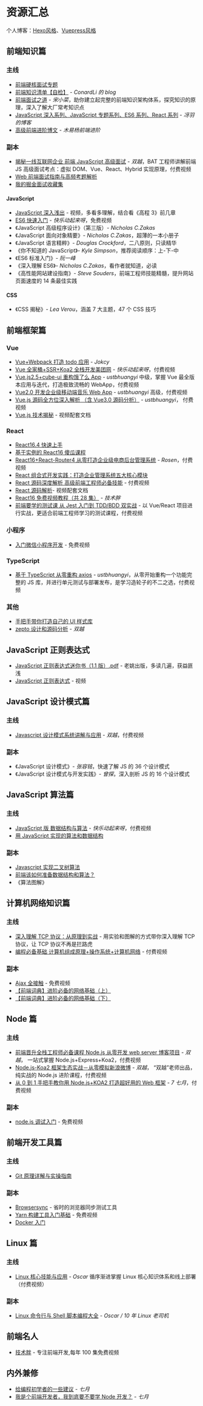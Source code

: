# 资源汇总

个人博客：[Hexo风格](http://www.yangtao.site/)、[Vuepress风格](http://www.yangtao.site/vuepress/)

## 前端知识篇

### 主线

- [前端硬核面试专题](https://yangtao2o.github.io/learn/#/docs/Interview)
- [前端知识清单【自检】](http://www.conardli.top/blog/article/%E7%BB%BC%E5%90%88/%E3%80%90%E8%87%AA%E6%A3%80%E3%80%91%E5%89%8D%E7%AB%AF%E7%9F%A5%E8%AF%86%E6%B8%85%E5%8D%95.html) - _ConardLi 的 blog_
- [前端面试之道](https://juejin.im/book/5bdc715fe51d454e755f75ef) - _宋小菜_，助你建立起完整的前端知识架构体系，探究知识的原理，深入了解大厂常考知识点
- [JavaScript 深入系列、JavaScript 专题系列、ES6 系列、React 系列](https://github.com/mqyqingfeng/Blog) - _冴羽的博客_
- [高级前端进阶博文](https://www.muyiy.cn/blog/) - _木易杨前端进阶_

### 副本

- [揭秘一线互联网企业
  前端 JavaScript 高级面试](https://coding.imooc.com/learn/list/190.html) - _双越_，BAT 工程师讲解前端 JS 高级面试考点：虚拟 DOM、Vue、React、Hybrid 实现原理，付费视频
- [Web 前端面试指南与高频考题解析](https://juejin.im/book/5a8f9ddcf265da4e9f6fb959)
- [我的掘金面试收藏集](https://juejin.im/collection/5b6ce375f265da5bdbaa7c38)

#### JavaScript

- [JavaScript 深入浅出](https://www.imooc.com/learn/277) - 视频，多看多理解，结合看《高程 3》前几章
- [ES6 快速入门](https://www.imooc.com/learn/955) - _快乐动起来呀_，免费视频
- 《JavaScript 高级程序设计》（第三版）- _Nicholas C.Zakas_
- 《JavaScript 面向对象精要》- _Nicholas C.Zakas_，超薄的一本小册子
- 《JavaScript 语言精粹》- _Douglas Crockford_，二八原则，只读精华
- 《你不知道的 JavaScript》- _Kyle Simpson_，推荐阅读顺序：上-下-中
- 《ES6 标准入门》- _阮一峰_
- 《深入理解 ES6》- _Nicholas C.Zakas_，看作者就知道，必读
- 《高性能网站建设指南》- _Steve Souders_，前端工程师技能精髓，提升网站页面速度的 14 条最佳实践

#### CSS

- 《CSS 揭秘》- _Lea Verou_，涵盖 7 大主题，47 个 CSS 技巧

## 前端框架篇

### Vue

- [Vue+Webpack 打造 todo 应用](https://www.imooc.com/learn/935) - _Jokcy_
- [Vue 全家桶+SSR+Koa2 全栈开发美团网](https://coding.imooc.com/learn/list/280.html) - _快乐动起来呀_，付费视频
- [Vue.js2.5+cube-ui 重构饿了么 App](https://coding.imooc.com/learn/list/74.html) - _ustbhuangyi_ 中级，掌握 Vue 最全版本应用与迭代，打造极致流畅的 WebApp，付费视频
- [Vue2.0 开发企业级移动端音乐 Web App](https://coding.imooc.com/class/107.html) - _ustbhuangyi_ 高级，付费视频
- [Vue.js 源码全方位深入解析 （含 Vue3.0 源码分析）](https://coding.imooc.com/class/228.html) - _ustbhuangyi_， 付费视频
- [Vue.js 技术揭秘](https://ustbhuangyi.github.io/vue-analysis/v2/prepare/) - 视频配套文档

### React

- [React16.4 快速上手](https://www.imooc.com/learn/1023)
- [基于实例的 React16 傻瓜课程](https://www.imooc.com/learn/1045)
- [React16+React-Router4
  从零打造企业级电商后台管理系统](https://coding.imooc.com/learn/list/179.html) - _Rosen_，付费视频
- [React 组合式开发实践：打造企业管理系统五大核心模块](https://juejin.im/book/5b1e15f76fb9a01e516d14a0)
- [React 源码深度解析 高级前端工程师必备技能](https://coding.imooc.com/class/309.html) - 付费视频
- [React 源码解析](https://react.jokcy.me)- 视频配套文档
- [React16 免费视频教程（共 28 集）](http://jspang.com/posts/2019/05/04/new-react-base.html) - _技术胖_
- [前端要学的测试课 从 Jest 入门到 TDD/BDD 双实战](https://coding.imooc.com/learn/list/372.html) - 以 Vue/React 项目进行实战，更适合前端工程师学习的测试课程，付费视频

### 小程序

- [入门微信小程序开发](https://www.imooc.com/learn/974) - 免费视频

### TypeScript

- [基于 TypeScript 从零重构 axios](https://coding.imooc.com/class/330.html) - _ustbhuangyi_，从零开始重构一个功能完整的 JS 库，并进行单元测试与部署发布，是学习造轮子的不二之选，付费视频

### 其他

- [手把手带你打造自己的 UI 样式库](https://www.imooc.com/read/36)
- [zepto 设计和源码分析](https://www.imooc.com/learn/745) - _双越_

## JavaScript 正则表达式

- [JavaScript 正则表达式迷你书（1.1 版）.pdf](https://github.com/qdlaoyao/js-regex-mini-book) - 老姚出版，多读几遍，获益匪浅
- [JavaScript 正则表达式](https://www.imooc.com/learn/706) - 视频

## JavaScript 设计模式篇

### 主线

- [Javascript 设计模式系统讲解与应用](https://coding.imooc.com/learn/list/255.html) - _双越_，付费视频

### 副本

- 《JavaScript 设计模式》- _张容铭_，快速了解 JS 的 36 个设计模式
- 《JavaScript 设计模式与开发实践》- _曾探_，深入剖析 JS 的 16 个设计模式

## JavaScript 算法篇

### 主线

- [JavaScript 版 数据结构与算法](https://coding.imooc.com/learn/list/315.html) - _快乐动起来呀_，付费视频
- [用 JavaScript 实现的算法和数据结构](http://www.conardli.top/docs/)

### 副本

- [Javascript 实现二叉树算法](https://www.imooc.com/learn/888)
- [前端该如何准备数据结构和算法？](https://juejin.im/post/5d5b307b5188253da24d3cd1)
- 《算法图解》

## 计算机网络知识篇

### 主线

- [深入理解 TCP 协议：从原理到实战](https://juejin.im/book/5c70dbbe51882562046911bc) - 用实验和图解的方式带你深入理解 TCP 协议，让 TCP 协议不再是拦路虎
- [编程必备基础 计算机组成原理+操作系统+计算机网络](https://coding.imooc.com/learn/list/355.html) - 付费视频

### 副本

- [Ajax 全接触](https://www.imooc.com/learn/250) - 免费视频
- [【前端词典】进阶必备的网络基础（上）](https://juejin.im/post/5c591fda6fb9a049dc02b1cc)
- [【前端词典】进阶必备的网络基础（下）](https://juejin.im/post/5c7a9f8c518825640d1dd503)

## Node 篇

### 主线

- [前端晋升全栈工程师必备课程
  Node.js 从零开发 web server 博客项目](https://coding.imooc.com/class/320.html) - _双越_， 一站式掌握 Node.js+Express+Koa2，付费视频
- [Node.js-Koa2 框架生态实战－从零模拟新浪微博](https://coding.imooc.com/class/388.html) - _双越_， “双越”老师出品，纯实战的 Node.js 进阶课程，付费视频
- [从 0 到 1 手把手教你用 Node.js+KOA2 打造超好用的 Web 框架](https://coding.imooc.com/learn/list/342.html) - _7 七月_，付费视频

### 副本

- [node.js 调试入门](https://www.imooc.com/learn/1093) - 免费视频

## 前端开发工具篇

### 主线

- [Git 原理详解与实操指南](https://www.imooc.com/read/51)

### 副本

- [Browsersync](http://www.browsersync.cn/#install) - 省时的浏览器同步测试工具
- [Yarn 构建工具入门基础](https://www.imooc.com/learn/766) - 免费视频
- [Docker 入门](https://www.imooc.com/learn/867)

## Linux 篇

### 主线

- [Linux 核心技能与应用](https://coding.imooc.com/class/386.html) - _Oscar_ 循序渐进掌握 Linux 核心知识体系和线上部署（付费视频）

### 副本

- [Linux 命令行与 Shell 脚本编程大全](https://www.imooc.com/read/39) - _Oscar / 10 年 Linux 老司机_

## 前端名人

- [技术胖](http://jspang.com/) - 专注前端开发,每年 100 集免费视频

## 内外兼修

- [给编程初学者的一些建议](https://www.imooc.com/article/30702) - _七月_
- [我是个前端开发者，我到底要不要学 Node 开发？](https://www.imooc.com/article/286282) - _七月_
